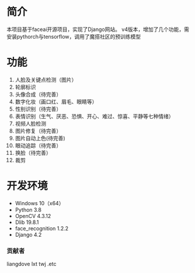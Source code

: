 # 简介 #
本项目基于faceai开源项目，实现了Django网站。
v4版本，增加了几个功能，需安装pythorch与tensorflow，调用了魔搭社区的预训练模型

# 功能 #

1. 人脸及关键点检测（图片）
2. 轮廓标识
3. 头像合成（待完善）
4. 数字化妆（画口红、眉毛、眼睛等）
5. 性别识别（待完善）
6. 表情识别（生气、厌恶、恐惧、开心、难过、惊喜、平静等七种情绪）
7. 视频人脸检测
8. 图片修复（待完善）
9. 图片自动上色(待完善)
10. 眼动追踪（待完善）
11. 换脸（待完善）
12. 裁剪

# 开发环境 #

- Windows 10（x64）
- Python 3.8
- OpenCV 4.3.12
- Dlib 19.8.1
- face_recognition 1.2.2
- Django 4.2
  
### 贡献者 ###
liangdove lxt twj .etc
